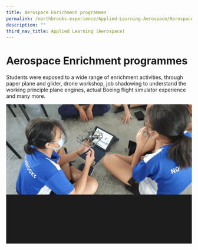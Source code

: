 ```yaml
---
title: Aerospace Enrichment programmes
permalink: /northbrooks-experience/Applied-Learning-Aerospace/Aerospace-Enrichment-programmes/permalink/
description: ""
third_nav_title: Applied Learning (Aerospace)
---
```

Aerospace Enrichment programmes
===============================

Students were exposed to a wide range of enrichment activities, through paper plane and glider, drone workshop, job shadowing to understand the working principle plane engines, actual Boeing flight simulator experience and many more.

![](/images/AEP.gif)